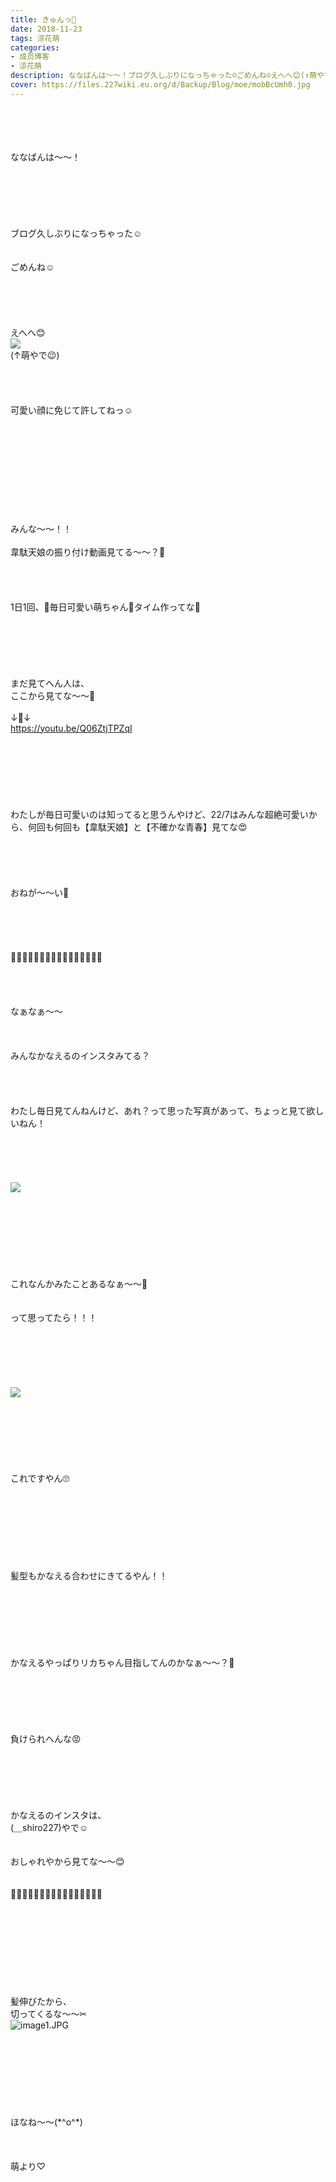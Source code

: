 ```yaml
---
title: きゅんっ💓
date: 2018-11-23
tags: 涼花萌
categories: 
- 成员博客
- 涼花萌
description: ななばんは～～！ブログ久しぶりになっちゃった☺️ごめんね☺️えへへ😊(↑萌やで😉)可愛い顔に免じて許してねっ☺️みんな〜〜！！韋駄天娘の振り付け動画見てる〜〜？👀1日1回、💓毎日可愛い萌ちゃん💓タイム作ってな...
cover: https://files.227wiki.eu.org/d/Backup/Blog/moe/mobBcUmh0.jpg 
---
```

<div class="blog_detail__main">
<div><div><span></span></div><div><span></span><br/><span></span><br/><span></span><br/><span></span><br/><span>ななばんは～～！</span><br/><span></span><br/><span></span><br/><span></span><br/><span></span><br/><span></span><br/><span></span><br/><span>ブログ久しぶりになっちゃった☺️</span><br/><span></span><br/><span></span><br/><span>ごめんね☺️</span><br/><span></span><br/><span></span><br/><span></span><br/><span></span><br/><span></span><br/><span>えへへ😊</span><br/></div><div><img id="312F6830-E158-458D-8AAB-EEDABEE79969" src="https://files.227wiki.eu.org/d/Backup/Blog/moe/mobBcUmh0.jpg"/></div><div><span></span>(↑萌やで😉)<br/><span></span><br/><span></span><br/><span></span><br/><span></span><br/><span>可愛い顔に免じて許してねっ☺️</span><br/><span></span><br/><span></span><br/><span></span><br/><span></span><br/><br/><span></span><br/><span></span><br/><span></span><br/><span></span><br/><span></span><br/>みんな〜〜！！</div><div><br/></div><div>韋駄天娘の振り付け動画見てる〜〜？👀</div><div><br/></div><div><br/></div><div><br/></div><div><br/></div><div>1日1回、💓毎日可愛い萌ちゃん💓タイム作ってな🙈<br/><span></span><br/><span></span><br/><span></span><br/><span></span><br/><span></span><br/><br/>まだ見てへん人は、</div><div>ここから見てな〜〜💓</div><div><br/></div><div>↓👀↓</div><div><a href="https://youtu.be/Q06ZtjTPZqI">https://youtu.be/Q06ZtjTPZqI</a><br/><br/><br/><span></span><br/><br/><br/><br/><br/>わたしが毎日可愛いのは知ってると思うんやけど、22/7はみんな超絶可愛いから、何回も何回も【韋駄天娘】と【不確かな青春】見てな😍</div><div><br/></div><div><br/></div><div><br/></div><div><br/></div><div><br/></div><div>おねが〜〜い💓</div><div><br/></div><div><br/><span></span><br/><span></span><br/><span></span><br/><span>💄🍰💄🍰💄🍰💄🍰💄🍰💄🍰💄🍰💄🍰</span><br/><span></span><br/><span></span><br/><span></span><br/><span></span><br/><span>なぁなぁ〜〜</span><br/><span></span><br/><span></span><br/><span></span><br/><span>みんなかなえるのインスタみてる？</span><br/><span></span><br/><span></span><br/><span></span><br/><span></span><br/><span>わたし毎日見てんねんけど、あれ？って思った写真があって、ちょっと見て欲しいねん！</span><br/><span></span><br/><span></span><br/><span></span><br/><span></span><br/><span></span><br/></div><div><img id="22A64AE3-2797-4C0A-954A-1CE5A1DB08CC" src="https://files.227wiki.eu.org/d/Backup/Blog/moe/mobLQFSBI.png"/></div><div><span></span><br/><span></span><br/><span></span><br/><span></span><br/><span></span><br/><span></span><br/><span></span><br/><span></span><br/><span>これなんかみたことあるなぁ〜〜🤔</span><br/><span></span><br/><span></span><br/><span>って思ってたら！！！</span><br/><span></span><br/><span></span><br/><span></span><br/><span></span><br/><span></span><br/><span></span><br/></div><div><img id="E6A262D2-54F0-466E-93A3-544843B8D092" src="https://files.227wiki.eu.org/d/Backup/Blog/moe/mobP6O18q.jpg"/></div><div><span></span><br/><span></span><br/><span></span><br/><span></span><br/><span></span><br/><span></span><br/><span></span><br/><span>これですやん🙄</span><br/><span></span><br/><span></span><br/><span></span><br/><span></span><br/><span></span><br/><span></span><br/><span></span><br/><span></span><br/><span>髪型もかなえる合わせにきてるやん！！</span><br/><span></span><br/><span></span><br/><br/><span></span><br/><span></span><br/><br/><br/>かなえるやっぱりリカちゃん目指してんのかなぁ〜〜？🤔</div><div><br/></div><div><br/></div><div><br/></div><div><br/></div><div><br/></div><div><br/></div><div>負けられへんな😡</div><div><br/><span></span><br/><br/><br/><span></span><br/><br/>かなえるのインスタは、</div><div>(＿shiro227)やで☺️<br/><br/></div><div><br/></div><div>おしゃれやから見てな〜〜😊</div><div><br/></div><div><br/></div><div>🍰💄🍰💄🍰💄🍰💄🍰💄🍰💄🍰💄🍰💄</div><div><br/></div><div><br/></div><div><br/></div><div><br/></div><div><br/></div><div><br/></div><div><br/></div><div><br/></div><div><br/></div><div>髪伸びたから、</div><div>切ってくるな〜〜✂︎</div><div><img alt="image1.JPG" id="4C97FA35-C40F-42C8-BD9D-991D1D679F34" src="https://files.227wiki.eu.org/d/Backup/Blog/moe/mobxfbzka.jpg"/><br/></div><div><br/></div><div><br/></div><div><br/></div><div><br/><br/><br/></div><div><br/></div><div><br/></div><div>ほなね〜〜(*^o^*)</div><div><br/></div><div><br/></div><div><br/></div><div>萌より♡</div></div>
<!--twitter-->

<!--//twitter-->
</div>